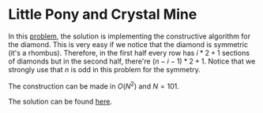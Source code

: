 # Little Pony and Crystal Mine

In this [problem](https://codeforces.com/problemset/problem/454/A), the solution is implementing the constructive algorithm for the diamond.
This is very easy if we notice that the diamond is symmetric (it's a rhombus).
Therefore, in the first half every row has $i*2+1$ sections of diamonds but in the second half, there're $(n-i-1)*2+1$.
Notice that we strongly use that $n$ is odd in this problem for the symmetry.

The construction can be made in $O(N^2)$ and $N=101$.

The solution can be found [here](./solution.cpp).

